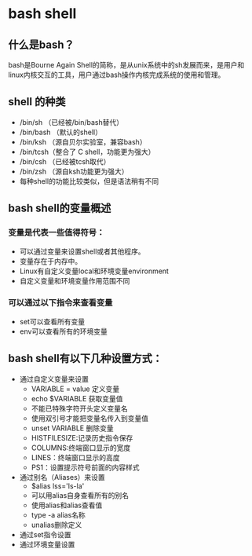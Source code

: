 # bash shell

## 什么是bash？
bash是Bourne Again Shell的简称，是从unix系统中的sh发展而来，是用户和linux内核交互的工具，用户通过bash操作内核完成系统的使用和管理。

## shell 的种类
* /bin/sh （已经被/bin/bash替代）
* /bin/bash （默认的shell）
* /bin/ksh （源自贝尔实验室，兼容bash）
* /bin/tcsh（整合了 C shell，功能更为强大）
* /bin/csh （已经被tcsh取代）
* /bin/zsh （源自ksh功能更为强大）
* 每种shell的功能比较类似，但是语法稍有不同

## bash shell的变量概述
### 变量是代表一些值得符号：
* 可以通过变量来设置shell或者其他程序。
* 变量存在于内存中。
* Linux有自定义变量local和环境变量environment
* 自定义变量和环境变量作用范围不同
### 可以通过以下指令来查看变量
* set可以查看所有变量
* env可以查看所有的环境变量

## bash shell有以下几种设置方式：
* 通过自定义变量来设置
    * VARIABLE = value 定义变量
    * echo $VARIABLE 获取变量值
    * 不能已特殊字符开头定义变量名
    * 使用双引号才能把变量名传入到变量值
    * unset VARIABLE 删除变量
    * HISTFILESIZE:记录历史指令保存
    * COLUMNS:终端窗口显示的宽度
    * LINES：终端窗口显示的高度
    * PS1：设置提示符号前面的内容样式
* 通过别名（Aliases）来设置
    * $alias lss='ls-la'
    * 可以用alias自身查看所有的别名
    * 使用alias和alias查看值
    * type -a alias名称
    * unalias删除定义
* 通过set指令设置
* 通过环境变量设置

